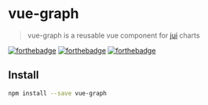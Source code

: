 # vue-graph

> vue-graph is a reusable vue component for [jui](https://github.com/juijs/jui-chart) charts

[![forthebadge](http://forthebadge.com/images/badges/built-with-love.svg)](http://forthebadge.com)
[![forthebadge](http://forthebadge.com/images/badges/made-with-vue.svg)](http://forthebadge.com)
[![forthebadge](http://forthebadge.com/images/badges/uses-js.svg)](http://forthebadge.com)

## Install

```bash
npm install --save vue-graph
```
